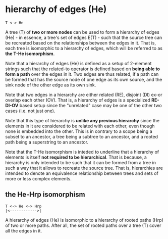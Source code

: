 
# hierarchy of edges (He)

```
T <-> He
```

A tree (T) of **two or more nodes** can be used to form a hierarchy of edges
(He) - in essence, a tree's set of edges E(T) - such that the source tree
can be recreated based on the relationships between the edges in it. That is,
each tree is isomorphic to a hierarchy of edges, which will be referred to
as **the T-He isomorphism**.

Note that a hierarchy of edges (He) is defined as a setup of 2-element strings
such that the related-to operator is defined based on **being able to form a path**
over the edges in it. Two edges are thus related, if a path can be formed that
has the source node of one edge as its own source, and the sink node of the
other edge as its own sink.

Note that two edges in a hierarchy are either related (RE), disjoint (DI)
ex-or overlap each other (OV). That is, a hierarchy of edges is a specialized
**RE-DI-OV** based setup since the "unrelated" case may be one of the other
two cases (i.e. not just one).

Note that this type of hierarchy is **unlike any previous hierarchy** since
the elements in it are considered to be related with each other, even though
none is embedded into the other. This is in contrary to a scope being a subset
to an ancestor, a tree being a subtree to an ancestor, and a rooted path being
a superstring to an ancestor.

Note that the T-He isomorphism is inteded to underline that a hierarchy of
elements is itself **not required to be hierarchical**. That is because, a
hierarchy is only intended to be such that it can be formed from a tree in
such a way that it allows to recreate the source tree. That is, hierarchies
are intended to denote an equivalence relationship between trees and sets
of more or less complex elements.

## the He-Hrp isomorphism

```
T <-> He <-> Hrp
|<------------>|
```

A hierarchy of edges (He) is isomorphic to a hierarchy of rooted paths (Hrp)
of two or more paths. After all, the set of rooted paths over a tree (T) cover
all the edges in it.
